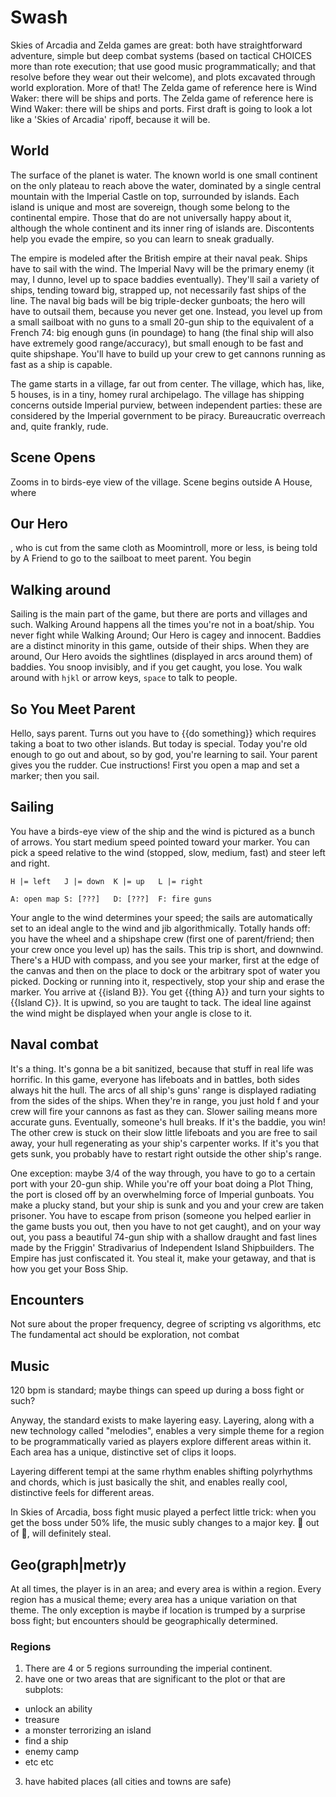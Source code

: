 # Swash

Skies of Arcadia and Zelda games are great: both have straightforward
adventure, simple but deep combat systems (based on tactical CHOICES more than
rote execution; that use good music programmatically; and that resolve before
they wear out their welcome), and plots excavated through world exploration.
More of that! The Zelda game of reference here is Wind Waker: there will be
ships and ports. The Zelda game of reference here is Wind Waker: there will be
ships and ports. First draft is going to look a lot like a 'Skies of Arcadia'
ripoff, because it will be.

## World

The surface of the planet is water. The known world is one small continent on
the only plateau to reach above the water, dominated by a single central
mountain with the Imperial Castle on top, surrounded by islands. Each island is
unique and most are sovereign, though some belong to the continental empire.
Those that do are not universally happy about it, although the whole continent
and its inner ring of islands are. Discontents help you evade the empire, so you
can learn to sneak gradually.

The empire is modeled after the British empire at their naval peak. Ships have
to sail with the wind. The Imperial Navy will be the primary enemy (it may, I
dunno, level up to space baddies eventually). They'll sail a variety of ships,
tending toward big, strapped up, not necessarily fast ships of the line. The
naval big bads will be big triple-decker gunboats; the hero will have to
outsail them, because you never get one. Instead, you level up from a small
sailboat with no guns to a small 20-gun ship to the equivalent of a French 74:
big enough guns (in poundage) to hang (the final ship will also have extremely
good range/accuracy), but small enough to be fast and quite shipshape. You'll
have to build up your crew to get cannons running as fast as a ship is capable.

The game starts in a village, far out from center. The village, which has, like,
5 houses, is in a tiny, homey rural archipelago. The village has shipping
concerns outside Imperial purview, between independent parties: these are
considered by the Imperial government to be piracy. Bureaucratic overreach and,
quite frankly, rude.

## Scene Opens
Zooms in to birds-eye view of the village. Scene begins outside A House, where

## Our Hero

, who is cut from the same cloth as Moomintroll, more or less, is being told by
A Friend to go to the sailboat to meet parent. You begin

## Walking around

Sailing is the main part of the game, but there are ports and villages and such.
Walking Around happens all the times you're not in a boat/ship. You never fight
while Walking Around; Our Hero is cagey and innocent. Baddies are a distinct
minority in this game, outside of their ships. When they are around, Our Hero
avoids the sightlines (displayed in arcs around them) of baddies. You snoop
invisibly, and if you get caught, you lose. You walk around with `hjkl` or arrow
keys, `space` to talk to people.

## So You Meet Parent

Hello, says parent. Turns out you have to {{do something}} which requires taking
a boat to two other islands. But today is special. Today you're old enough to go
out and about, so by god, you're learning to sail. Your parent gives you the
rudder. Cue instructions! First you open a map and set a marker; then you sail.

## Sailing

You have a birds-eye view of the ship and the wind is pictured as a bunch of
arrows. You start medium speed pointed toward your marker. You can pick a speed
relative to the wind (stopped, slow, medium, fast) and steer left and right.

`H |= left   J |= down  K |= up   L |= right`

`A: open map S: [???]   D: [???]  F: fire guns`

Your angle to the wind determines your speed; the sails are automatically set
to an ideal angle to the wind and jib algorithmically. Totally hands off: you
have the wheel and a shipshape crew (first one of parent/friend; then your crew
once you level up) has the sails. This trip is short, and downwind. There's a
HUD with compass, and you see your marker, first at the edge of the canvas and
then on the place to dock or the arbitrary spot of water you picked. Docking or
running into it, respectively, stop your ship and erase the marker. You arrive
at {{island B}}. You get {{thing A}} and turn your sights to {{Island C}}. It is
upwind, so you are taught to tack. The ideal line against the wind might be
displayed when your angle is close to it.

## Naval combat

It's a thing. It's gonna be a bit sanitized, because that stuff in real life was
horrific. In this game, everyone has lifeboats and in battles, both sides always
hit the hull. The arcs of all ship's guns' range is displayed radiating from the
sides of the ships. When they're in range, you just hold f and your crew will
fire your cannons as fast as they can. Slower sailing means more accurate guns.
Eventually, someone's hull breaks. If it's the baddie, you win! The other crew
is stuck on their slow little lifeboats and you are free to sail away, your hull
regenerating as your ship's carpenter works. If it's you that gets sunk, you
probably have to restart right outside the other ship's range.

One exception: maybe 3/4 of the way through, you have to go to a certain port
with your 20-gun ship. While you're off your boat doing a Plot Thing, the port
is closed off by an overwhelming force of Imperial gunboats. You make a plucky
stand, but your ship is sunk and you and your crew are taken prisoner. You have
to escape from prison (someone you helped earlier in the game busts you out,
then you have to not get caught), and on your way out, you pass a beautiful
74-gun ship with a shallow draught and fast lines made by the Friggin'
Stradivarius of Independent Island Shipbuilders. The Empire has just confiscated
it. You steal it, make your getaway, and that is how you get your Boss Ship.

## Encounters
Not sure about the proper frequency, degree of scripting vs algorithms, etc
The fundamental act should be exploration, not combat

## Music
120 bpm is standard; maybe things can speed up during a boss fight or such?

Anyway, the standard exists to make layering easy. Layering, along with a new
technology called "melodies", enables a very simple theme for a region to be
programmatically varied as players explore different areas within it. Each area
has a unique, distinctive set of clips it loops.

Layering different tempi at the same rhythm enables shifting polyrhythms and
chords, which is just basically the shit, and enables really cool, distinctive
feels for different areas.

In Skies of Arcadia, boss fight music played a perfect little trick: when you
get the boss under 50% life, the music subly changes to a major key. :100: out
of :100:, will definitely steal.

## Geo(graph|metr)y
At all times, the player is in an area; and every area is within a region. Every
region has a musical theme; every area has a unique variation on that theme. The
only exception is maybe if location is trumped by a surprise boss fight; but
encounters should be geographically determined.

### Regions
1. There are 4 or 5 regions surrounding the imperial continent.
2. have one or two areas that are significant to the plot or that are subplots:
  * unlock an ability
  * treasure
  * a monster terrorizing an island
  * find a ship
  * enemy camp
  * etc etc
3. have habited places (all cities and towns are safe)
